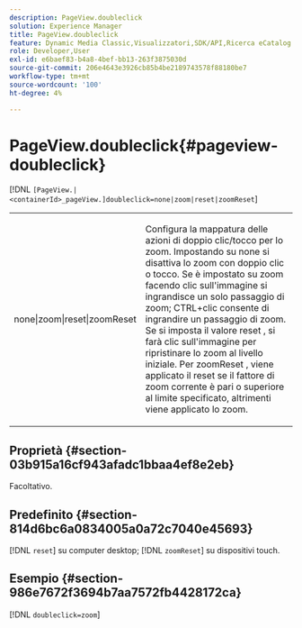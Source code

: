 ```yaml
---
description: PageView.doubleclick
solution: Experience Manager
title: PageView.doubleclick
feature: Dynamic Media Classic,Visualizzatori,SDK/API,Ricerca eCatalog
role: Developer,User
exl-id: e6baef83-b4a8-4bef-bb13-263f3875030d
source-git-commit: 206e4643e3926cb85b4be2189743578f88180be7
workflow-type: tm+mt
source-wordcount: '100'
ht-degree: 4%

---
```


# PageView.doubleclick{#pageview-doubleclick}

[!DNL `[PageView.|<containerId>_pageView.]doubleclick=none|zoom|reset|zoomReset`]

<table id="table_942C8BDBDE1B441596987E9E971202E7"> 
 <tbody> 
  <tr> 
   <td colname="col1"> <p> <span class="codeph"> none|zoom|reset|zoomReset  </span> </p> </td> 
   <td colname="col2"> <p> Configura la mappatura delle azioni di doppio clic/tocco per lo zoom. Impostando su <span class="codeph"> none </span> si disattiva lo zoom con doppio clic o tocco. Se è impostato su <span class="codeph"> zoom </span> facendo clic sull'immagine si ingrandisce un solo passaggio di zoom; CTRL+clic consente di ingrandire un passaggio di zoom. Se si imposta il valore <span class="codeph"> reset </span> , si farà clic sull'immagine per ripristinare lo zoom al livello iniziale. Per <span class="codeph"> zoomReset </span>, viene applicato il reset se il fattore di zoom corrente è pari o superiore al limite specificato, altrimenti viene applicato lo zoom. </p> </td> 
  </tr> 
 </tbody> 
</table>

## Proprietà {#section-03b915a16cf943afadc1bbaa4ef8e2eb}

Facoltativo.

## Predefinito {#section-814d6bc6a0834005a0a72c7040e45693}

[!DNL `reset`] su computer desktop;  [!DNL `zoomReset`] su dispositivi touch.

## Esempio {#section-986e7672f3694b7aa7572fb4428172ca}

[!DNL `doubleclick=zoom`]
